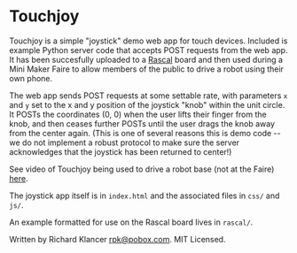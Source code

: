 Touchjoy
========

Touchjoy is a simple "joystick" demo web app for touch devices. Included is example Python server
code that accepts POST requests from the web app. It has been succesfully uploaded to a
[Rascal](http://rascalmicro.com/) board and then used during a Mini Maker Faire to allow members of
the public to drive a robot using their own phone.

The web app sends POST requests at some settable rate, with parameters `x` and `y` set to the
x and y position of the joystick "knob" within the unit circle. It POSTs the coordinates (0, 0) when
the  user lifts their finger from the knob, and then ceases further POSTs until the user drags the
knob away from the center again. (This is one of several reasons this is demo code -- we do not
implement a robust protocol to make sure the server acknowledges that the joystick has been returned
to center!)

See video of Touchjoy being used to drive a robot base (not at the Faire)
[here](http://youtu.be/I-g5E0_8iuw).

The joystick app itself is in `index.html` and the associated files in `css/` and `js/`.

An example formatted for use on the Rascal board lives in `rascal/`.

Written by Richard Klancer <rpk@pobox.com>. MIT Licensed.

